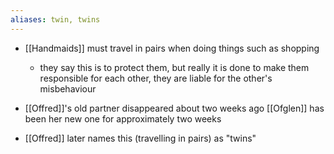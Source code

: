 ```yaml
---
aliases: twin, twins
---
```

- [[Handmaids]] must travel in pairs when doing things such as shopping
	- they say this is to protect them, but really it is done to make them responsible for each other, they are liable for the other's misbehaviour

- [[Offred]]'s old partner disappeared about two weeks ago [[Ofglen]] has been her new one for approximately two weeks

- [[Offred]] later names this (travelling in pairs) as "twins"
